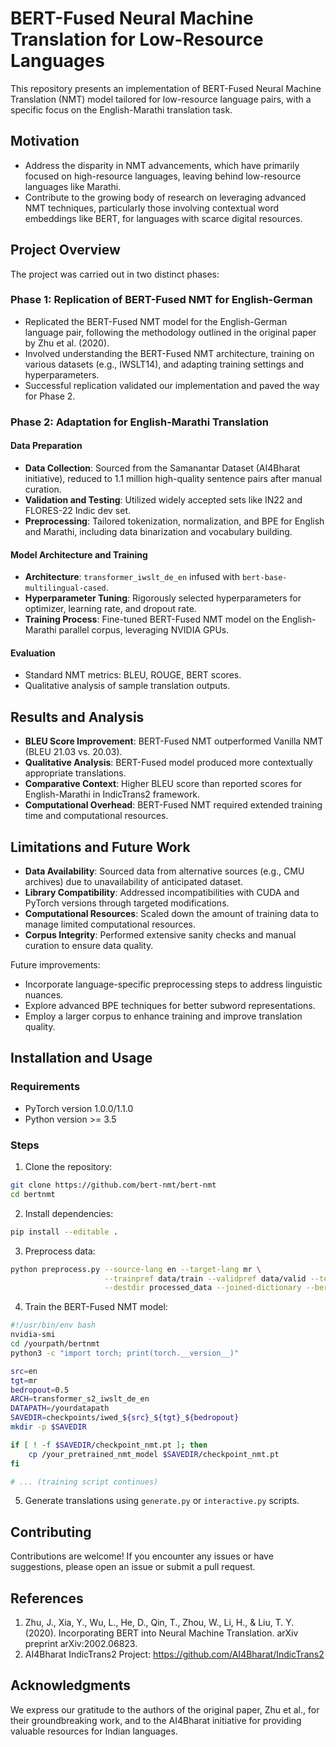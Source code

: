 # BERT-Fused Neural Machine Translation for Low-Resource Languages

This repository presents an implementation of BERT-Fused Neural Machine Translation (NMT) model tailored for low-resource language pairs, with a specific focus on the English-Marathi translation task.

## Motivation

- Address the disparity in NMT advancements, which have primarily focused on high-resource languages, leaving behind low-resource languages like Marathi.
- Contribute to the growing body of research on leveraging advanced NMT techniques, particularly those involving contextual word embeddings like BERT, for languages with scarce digital resources.

## Project Overview

The project was carried out in two distinct phases:

### Phase 1: Replication of BERT-Fused NMT for English-German

- Replicated the BERT-Fused NMT model for the English-German language pair, following the methodology outlined in the original paper by Zhu et al. (2020).
- Involved understanding the BERT-Fused NMT architecture, training on various datasets (e.g., IWSLT14), and adapting training settings and hyperparameters.
- Successful replication validated our implementation and paved the way for Phase 2.

### Phase 2: Adaptation for English-Marathi Translation

#### Data Preparation

- **Data Collection**: Sourced from the Samanantar Dataset (AI4Bharat initiative), reduced to 1.1 million high-quality sentence pairs after manual curation.
- **Validation and Testing**: Utilized widely accepted sets like IN22 and FLORES-22 Indic dev set.
- **Preprocessing**: Tailored tokenization, normalization, and BPE for English and Marathi, including data binarization and vocabulary building.

#### Model Architecture and Training

- **Architecture**: `transformer_iwslt_de_en` infused with `bert-base-multilingual-cased`.
- **Hyperparameter Tuning**: Rigorously selected hyperparameters for optimizer, learning rate, and dropout rate.
- **Training Process**: Fine-tuned BERT-Fused NMT model on the English-Marathi parallel corpus, leveraging NVIDIA GPUs.

#### Evaluation

- Standard NMT metrics: BLEU, ROUGE, BERT scores.
- Qualitative analysis of sample translation outputs.

## Results and Analysis

- **BLEU Score Improvement**: BERT-Fused NMT outperformed Vanilla NMT (BLEU 21.03 vs. 20.03).
- **Qualitative Analysis**: BERT-Fused model produced more contextually appropriate translations.
- **Comparative Context**: Higher BLEU score than reported scores for English-Marathi in IndicTrans2 framework.
- **Computational Overhead**: BERT-Fused NMT required extended training time and computational resources.

## Limitations and Future Work

- **Data Availability**: Sourced data from alternative sources (e.g., CMU archives) due to unavailability of anticipated dataset.
- **Library Compatibility**: Addressed incompatibilities with CUDA and PyTorch versions through targeted modifications.
- **Computational Resources**: Scaled down the amount of training data to manage limited computational resources.
- **Corpus Integrity**: Performed extensive sanity checks and manual curation to ensure data quality.

Future improvements:
- Incorporate language-specific preprocessing steps to address linguistic nuances.
- Explore advanced BPE techniques for better subword representations.
- Employ a larger corpus to enhance training and improve translation quality.

## Installation and Usage

### Requirements

- PyTorch version 1.0.0/1.1.0
- Python version >= 3.5

### Steps

1. Clone the repository:

```bash
git clone https://github.com/bert-nmt/bert-nmt
cd bertnmt
```

2. Install dependencies:

```bash
pip install --editable .
```

3. Preprocess data:

```bash
python preprocess.py --source-lang en --target-lang mr \
                     --trainpref data/train --validpref data/valid --testpref data/test \
                     --destdir processed_data --joined-dictionary --bert-model-name bert-base-uncased
```

4. Train the BERT-Fused NMT model:

```bash
#!/usr/bin/env bash
nvidia-smi
cd /yourpath/bertnmt
python3 -c "import torch; print(torch.__version__)"

src=en
tgt=mr
bedropout=0.5
ARCH=transformer_s2_iwslt_de_en
DATAPATH=/yourdatapath
SAVEDIR=checkpoints/iwed_${src}_${tgt}_${bedropout}
mkdir -p $SAVEDIR

if [ ! -f $SAVEDIR/checkpoint_nmt.pt ]; then
    cp /your_pretrained_nmt_model $SAVEDIR/checkpoint_nmt.pt
fi

# ... (training script continues)
```

5. Generate translations using `generate.py` or `interactive.py` scripts.

## Contributing

Contributions are welcome! If you encounter any issues or have suggestions, please open an issue or submit a pull request.

## References

1. Zhu, J., Xia, Y., Wu, L., He, D., Qin, T., Zhou, W., Li, H., & Liu, T. Y. (2020). Incorporating BERT into Neural Machine Translation. arXiv preprint arXiv:2002.06823.
2. AI4Bharat IndicTrans2 Project: https://github.com/AI4Bharat/IndicTrans2

## Acknowledgments

We express our gratitude to the authors of the original paper, Zhu et al., for their groundbreaking work, and to the AI4Bharat initiative for providing valuable resources for Indian languages.
